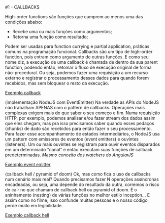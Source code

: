 #1 - CALLBACKS

High-order functions são funções que cumprem ao menos uma das condições abaixo:
- Recebe uma ou mais funções como argumentos;
- Retorna uma função como resultado;

Podem ser usadas para function currying e partial application, práticas comuns na programação
funcional. Callbacks são um tipo de high-order function, pois entram como argumento de outras
funções. E como seu nome diz, a execução de uma callback é chamada de dentro da sua parent function,
podendo então, retomar o fluxo de execução original de forma não-procedural.
Ou seja, podemos fazer uma requisição a um recurso externo e registrar o processamento desses dados
para quando forem recebidos, mas sem bloquear o resto da execução.

[Exemplo callback](1_callback.js)

(implementação NodeJS com EventEmitter)
Na verdade as APIs do NodeJS não trabalham APENAS com o pattern de callbacks. Operações mais
complexas exigem mais do que saber o seu começo e fim. Numa requisição HTTP, por exemplo,
podemos analisar e/ou fazer stream dos dados assim que eles chegam, mas pra isso precisamos
saber quando esses pedaços (chunks) de dado são recebidos para então fazer o seu processamento.
Para fazer esse acompanhamento de estados intermediários, o NodeJS usa um pattern com
emissores de eventos (event emitters) e ouvintes (listeners). Um ou mais ouvintes se registram para
ouvir eventos disparados em um determinado "canal" e então executam suas funções de callback
predeterminadas. *Mesmo conceito dos watchers do AngularJS*

[Exemplo event emitter](2_eventEmitter.js)

(callback hell / pyramid of doom)
Ok, mas como fica o uso de callbacks num cenário mais real?
Quando precisamos fazer N operações assíncronas encadeadas, ou seja, uma depende do
resultado da outra, corremos o risco de cair no que chamam de callback hell ou pyramid of
doom. É o aninhamento (nesting) de várias funções no melhor estilo Inception... E assim
como no filme, isso confunde muitas pessoas e o nosso código perde muito em legibilidade.

[Exemplo callback hell](3_callbackHell.js)
